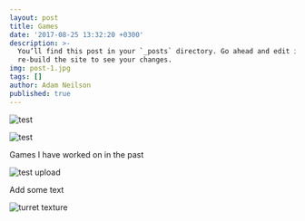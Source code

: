```yaml
---
layout: post
title: Games
date: '2017-08-25 13:32:20 +0300'
description: >-
  You’ll find this post in your `_posts` directory. Go ahead and edit it and
  re-build the site to see your changes.
img: post-1.jpg
tags: []
author: Adam Neilson
published: true
---
```

![test]({{site.baseurl}}/assets/img/post-1.jpg)

![test]({{site.baseurl}}/assets/img/levl1stg1.png)


Games I have worked on in the past

![test upload]({{site.baseurl}}/asssets/img/backgrounds.JPG)

Add some text

![turret texture]({{site.baseurl}}/assets/img/spike_turret.JPG)
